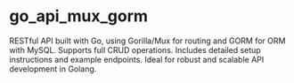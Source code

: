 # go_api_mux_gorm
RESTful API built with Go, using Gorilla/Mux for routing and GORM for ORM with MySQL. Supports full CRUD operations. Includes detailed setup instructions and example endpoints. Ideal for robust and scalable API development in Golang.
